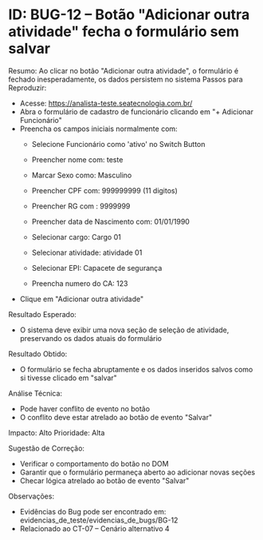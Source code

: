 # ID: BUG-12 – Botão "Adicionar outra atividade" fecha o formulário sem salvar

Resumo:
Ao clicar no botão "Adicionar outra atividade", o formulário é fechado inesperadamente, os dados persistem no sistema
Passos para Reproduzir:
- Acesse: https://analista-teste.seatecnologia.com.br/
- Abra o formulário de cadastro de funcionário clicando em "+ Adicionar Funcionário"
- Preencha os campos iniciais normalmente com:
    - Selecione Funcionário como 'ativo' no Switch Button
    - Preencher nome com: teste
    - Marcar Sexo como: Masculino
    - Preencher CPF com: 999999999 (11 digitos)
    - Preencher RG com : 9999999
    - Preencher data de Nascimento com: 01/01/1990
    - Selecionar cargo: Cargo 01

    - Selecionar atividade: atividade 01
    - Selecionar EPI: Capacete de segurança
    - Preencha numero do CA: 123
- Clique em "Adicionar outra atividade"

Resultado Esperado:
- O sistema deve exibir uma nova seção de seleção de atividade, preservando os dados atuais do formulário

Resultado Obtido:
- O formulário se fecha abruptamente e os dados inseridos salvos como si tivesse clicado em "salvar"

Análise Técnica:
- Pode haver conflito de evento no botão
- O conflito deve estar atrelado ao botão de evento "Salvar"

Impacto: Alto
Prioridade: Alta

Sugestão de Correção:
- Verificar o comportamento do botão no DOM
- Garantir que o formulário permaneça aberto ao adicionar novas seções
- Checar lógica atrelado ao botão de evento "Salvar"

Observações:

- Evidências do Bug pode ser encontrado em: evidencias_de_teste/evidencias_de_bugs/BG-12
- Relacionado ao CT-07 – Cenário alternativo 4